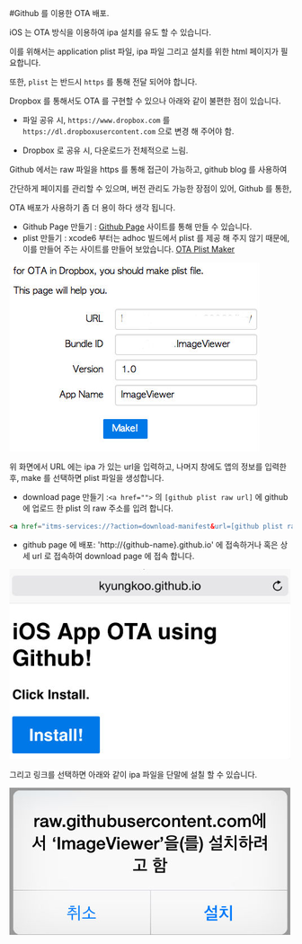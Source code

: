 #Github 를 이용한 OTA 배포.

iOS 는 OTA 방식을 이용하여 ipa 설치를 유도 할 수 있습니다.

이를 위해서는 application plist 파일, ipa 파일 그리고 설치를 위한 html 페이지가 필요합니다.

또한, `plist` 는 반드시 `https` 를 통해 전달 되어야 합니다.

Dropbox 를 통해서도 OTA 를 구현할 수 있으나 아래와 같이 불편한 점이 있습니다.

-	파일 공유 시, `https://www.dropbox.com` 를 `https://dl.dropboxusercontent.com` 으로 변경 해 주어야 함.

-	Dropbox 로 공유 시, 다운로드가 전체적으로 느림.

Github 에서는 raw 파일을 https 를 통해 접근이 가능하고, github blog 를 사용하여

간단하게 페이지를 관리할 수 있으며, 버전 관리도 가능한 장점이 있어, Github 를 통한,

OTA 배포가 사용하기 좀 더 용이 하다 생각 됩니다.

-	Github Page 만들기 : [Github Page](https://pages.github.com/) 사이트를 통해 만들 수 있습니다.
-	plist 만들기 : xcode6 부터는 adhoc 빌드에서 plist 를 제공 해 주지 않기 때문에, 이를 만들어 주는 사이트를 만들어 보았습니다. [OTA Plist Maker](http://ota-plist-maker.appspot.com/)

![OTA Plist Maker Site](https://raw.githubusercontent.com/kyungkoo/study-note/master/iOS/images/ota-plist-maker.jpg)

위 화면에서 URL 에는 ipa 가 있는 url을 입력하고, 나머지 창에도 앱의 정보를 입력한 후, make 를 선택하면 plist 파일을 생성합니다.

-	download page 만들기 :`<a href="">` 의 `[github plist raw url]` 에 github 에 업로드 한 plist 의 raw 주소를 입려 합니다.

```html
<a href="itms-services://?action=download-manifest&url=[github plist raw url]">Download</a>
```

-	github page 에 배포: 'http://{github-name}.github.io' 에 접속하거나 혹은 상세 url 로 접속하여 download page 에 접속 합니다.

![Github OTA Page](https://raw.githubusercontent.com/kyungkoo/study-note/master/iOS/images/ota-page.jpg)

그리고 링크를 선택하면 아래와 같이 ipa 파일을 단말에 설칠 할 수 있습니다.

![OTA Install](https://raw.githubusercontent.com/kyungkoo/study-note/master/iOS/images/ota-install.jpg)
